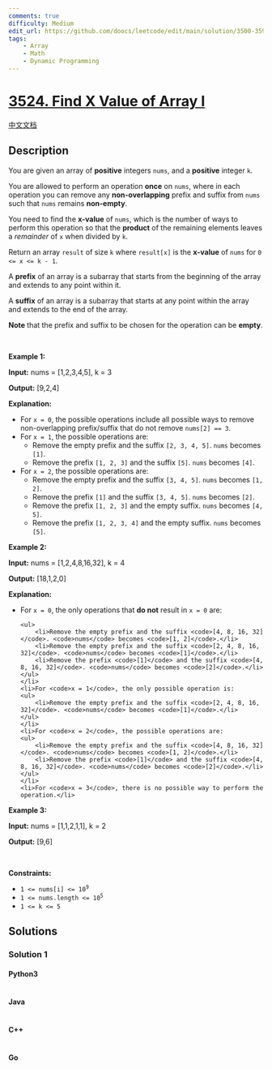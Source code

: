 ```yaml
---
comments: true
difficulty: Medium
edit_url: https://github.com/doocs/leetcode/edit/main/solution/3500-3599/3524.Find%20X%20Value%20of%20Array%20I/README_EN.md
tags:
    - Array
    - Math
    - Dynamic Programming
---
```


<!-- problem:start -->

# [3524. Find X Value of Array I](https://leetcode.com/problems/find-x-value-of-array-i)

[中文文档](/solution/3500-3599/3524.Find%20X%20Value%20of%20Array%20I/README.md)

## Description

<!-- description:start -->

<p>You are given an array of <strong>positive</strong> integers <code>nums</code>, and a <strong>positive</strong> integer <code>k</code>.</p>

<p>You are allowed to perform an operation <strong>once</strong> on <code>nums</code>, where in each operation you can remove any <strong>non-overlapping</strong> prefix and suffix from <code>nums</code> such that <code>nums</code> remains <strong>non-empty</strong>.</p>

<p>You need to find the <strong>x-value</strong> of <code>nums</code>, which is the number of ways to perform this operation so that the <strong>product</strong> of the remaining elements leaves a <em>remainder</em> of <code>x</code> when divided by <code>k</code>.</p>

<p>Return an array <code>result</code> of size <code>k</code> where <code>result[x]</code> is the <strong>x-value</strong> of <code>nums</code> for <code>0 &lt;= x &lt;= k - 1</code>.</p>

<p>A <strong>prefix</strong> of an array is a <span data-keyword="subarray">subarray</span> that starts from the beginning of the array and extends to any point within it.</p>

<p>A <strong>suffix</strong> of an array is a <span data-keyword="subarray">subarray</span> that starts at any point within the array and extends to the end of the array.</p>

<p><strong>Note</strong> that the prefix and suffix to be chosen for the operation can be <strong>empty</strong>.</p>

<p>&nbsp;</p>
<p><strong class="example">Example 1:</strong></p>

<div class="example-block">
<p><strong>Input:</strong> <span class="example-io">nums = [1,2,3,4,5], k = 3</span></p>

<p><strong>Output:</strong> <span class="example-io">[9,2,4]</span></p>

<p><strong>Explanation:</strong></p>

<ul>
	<li>For <code>x = 0</code>, the possible operations include all possible ways to remove non-overlapping prefix/suffix that do not remove <code>nums[2] == 3</code>.</li>
	<li>For <code>x = 1</code>, the possible operations are:
	<ul>
		<li>Remove the empty prefix and the suffix <code>[2, 3, 4, 5]</code>. <code>nums</code> becomes <code>[1]</code>.</li>
		<li>Remove the prefix <code>[1, 2, 3]</code> and the suffix <code>[5]</code>. <code>nums</code> becomes <code>[4]</code>.</li>
	</ul>
	</li>
	<li>For <code>x = 2</code>, the possible operations are:
	<ul>
		<li>Remove the empty prefix and the suffix <code>[3, 4, 5]</code>. <code>nums</code> becomes <code>[1, 2]</code>.</li>
		<li>Remove the prefix <code>[1]</code> and the suffix <code>[3, 4, 5]</code>. <code>nums</code> becomes <code>[2]</code>.</li>
		<li>Remove the prefix <code>[1, 2, 3]</code> and the empty suffix. <code>nums</code> becomes <code>[4, 5]</code>.</li>
		<li>Remove the prefix <code>[1, 2, 3, 4]</code> and the empty suffix. <code>nums</code> becomes <code>[5]</code>.</li>
	</ul>
	</li>
</ul>
</div>

<p><strong class="example">Example 2:</strong></p>

<div class="example-block">
<p><strong>Input:</strong> <span class="example-io">nums = [1,2,4,8,16,32], k = 4</span></p>

<p><strong>Output:</strong> <span class="example-io">[18,1,2,0]</span></p>

<p><strong>Explanation:</strong></p>

<ul>
	<li>For <code>x = 0</code>, the only operations that <strong>do not</strong> result in <code>x = 0</code> are:

    <ul>
    	<li>Remove the empty prefix and the suffix <code>[4, 8, 16, 32]</code>. <code>nums</code> becomes <code>[1, 2]</code>.</li>
    	<li>Remove the empty prefix and the suffix <code>[2, 4, 8, 16, 32]</code>. <code>nums</code> becomes <code>[1]</code>.</li>
    	<li>Remove the prefix <code>[1]</code> and the suffix <code>[4, 8, 16, 32]</code>. <code>nums</code> becomes <code>[2]</code>.</li>
    </ul>
    </li>
    <li>For <code>x = 1</code>, the only possible operation is:
    <ul>
    	<li>Remove the empty prefix and the suffix <code>[2, 4, 8, 16, 32]</code>. <code>nums</code> becomes <code>[1]</code>.</li>
    </ul>
    </li>
    <li>For <code>x = 2</code>, the possible operations are:
    <ul>
    	<li>Remove the empty prefix and the suffix <code>[4, 8, 16, 32]</code>. <code>nums</code> becomes <code>[1, 2]</code>.</li>
    	<li>Remove the prefix <code>[1]</code> and the suffix <code>[4, 8, 16, 32]</code>. <code>nums</code> becomes <code>[2]</code>.</li>
    </ul>
    </li>
    <li>For <code>x = 3</code>, there is no possible way to perform the operation.</li>

</ul>
</div>

<p><strong class="example">Example 3:</strong></p>

<div class="example-block">
<p><strong>Input:</strong> <span class="example-io">nums = [1,1,2,1,1], k = 2</span></p>

<p><strong>Output:</strong> <span class="example-io">[9,6]</span></p>
</div>

<p>&nbsp;</p>
<p><strong>Constraints:</strong></p>

<ul>
	<li><code>1 &lt;= nums[i] &lt;= 10<sup>9</sup></code></li>
	<li><code>1 &lt;= nums.length &lt;= 10<sup>5</sup></code></li>
	<li><code>1 &lt;= k &lt;= 5</code></li>
</ul>

<!-- description:end -->

## Solutions

<!-- solution:start -->

### Solution 1

<!-- tabs:start -->

#### Python3

```python

```

#### Java

```java

```

#### C++

```cpp

```

#### Go

```go

```

<!-- tabs:end -->

<!-- solution:end -->

<!-- problem:end -->
